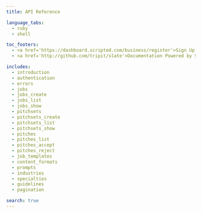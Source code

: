 ```yaml
---
title: API Reference

language_tabs:
  - ruby
  - shell

toc_footers:
  - <a href='https://dashboard.scripted.com/business/register'>Sign Up for an Account</a>
  - <a href='http://github.com/tripit/slate'>Documentation Powered by Slate</a>

includes:
  - introduction
  - authentication
  - errors
  - jobs
  - jobs_create
  - jobs_list
  - jobs_show
  - pitchsets
  - pitchsets_create
  - pitchsets_list
  - pitchsets_show
  - pitches
  - pitches_list
  - pitches_accept
  - pitches_reject
  - job_templates
  - content_formats
  - prompts
  - industries
  - specialties
  - guidelines
  - pagination

search: true
---
```

